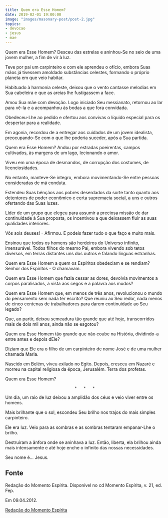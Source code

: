 ```yaml
---
title: Quem era Esse Homem?
date: 2019-02-01 19:00:00
image: "images/masonary-post/post-2.jpg"
topics: 
- devocao
- jesus
- mae
---
```


Quem era Esse Homem? Desceu das estrelas e aninhou-Se no seio de uma jovem
mulher, a fim de vir à luz.

Teve por pai um carpinteiro e com ele aprendeu o ofício, embora Suas mãos já
tivessem amoldado substâncias celestes, formando o próprio planeta em que veio
habitar.

Habituado à harmonia celeste, deixou que o vento cantasse melodias em Sua
cabeleira e que as areias lhe fustigassem a face.

Amou Sua mãe com devoção. Logo iniciado Seu messianato, retornou ao lar para
vê-la e a acompanhou às bodas a que fora convidada.

Obedeceu-Lhe ao pedido e ofertou aos convivas o líquido especial para os
despertar para a realidade.

Em agonia, recordou de a entregar aos cuidados de um jovem idealista,
preocupando-Se com o que lhe poderia suceder, após a Sua partida.

Quem era Esse Homem? Andou por estradas poeirentas, campos cultivados, às
margens de um lago, lecionando o amor.

Viveu em uma época de desmandos, de corrupção dos costumes, de licenciosidades.

No entanto, manteve-Se íntegro, embora movimentando-Se entre pessoas
consideradas de má conduta.

Estendeu Suas bênçãos aos pobres deserdados da sorte tanto quanto aos
detentores de poder econômico e certa supremacia social, a uns e outros
ofertando das Suas luzes.

Líder de um grupo que elegeu para assumir a preciosa missão de dar continuidade
à Sua proposta, os incentivou a que deixassem fluir as suas qualidades
interiores.

Vós sois deuses! - Afirmou. E podeis fazer tudo o que faço e muito mais.

Ensinou que todos os homens são herdeiros do Universo infinito, imensurável.
Todos filhos do mesmo Pai, embora vivendo sob tetos diversos, em terras
distantes uns dos outros e falando línguas estranhas.

Quem era Esse Homem a quem os Espíritos obedeciam e se rendiam? Senhor dos
Espíritos - O chamavam.

Quem era Esse Homem que fazia cessar as dores, devolvia movimentos a corpos
paralisados, a vista aos cegos e a palavra aos mudos?

Quem era Esse Homem que, em menos de três anos, revolucionou o mundo do
pensamento sem nada ter escrito? Que reuniu ao Seu redor, nada menos de cinco
centenas de trabalhadores para darem continuidade ao Seu legado?

Que, ao partir, deixou semeadura tão grande que até hoje, transcorridos mais de
dois mil anos, ainda não se esgotou?

Quem era Esse Homem tão grande que não coube na História, dividindo-a entre
antes e depois dEle?

Diziam que Ele era o filho de um carpinteiro de nome José e de uma mulher
chamada Maria.

Nascido em Belém, viveu exilado no Egito. Depois, cresceu em Nazaré e morreu na
capital religiosa da época, Jerusalém. Terra dos profetas.

Quem era Esse Homem?

                                   *   *   *

Um dia, um raio de luz deixou a amplidão dos céus e veio viver entre os homens.

Mais brilhante que o sol, escondeu Seu brilho nos trajos do mais simples
carpinteiro.

Ele era luz. Veio para as sombras e as sombras tentaram empanar-Lhe o brilho.

Destruíram a ânfora onde se aninhava a luz. Então, liberta, ela brilhou ainda
mais intensamente e até hoje enche o infinito das nossas necessidades.

Seu nome é... Jesus.

## Fonte
Redação do Momento Espírita.
Disponível no cd Momento Espírita, v. 21, ed. Fep.

Em 09.04.2012.

[Redação do Momento Espírita](http://momento.com.br/pt/ler_texto.php?id=3266)
